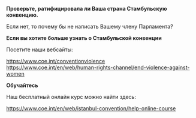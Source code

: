 **Проверьте, ратифицировала ли Ваша страна  Стамбульскую конвенцию.**

Если нет, то почему бы не написать Вашему члену Парламента?

**Если вы хотите больше узнать о Стамбульской конвенции**

Посетите наши вебсайты:

https://www.coe.int/conventionviolence
https://www.coe.int/en/web/human-rights-channel/end-violence-against-women

**Обучайтесь**

Наш бесплатный онлайн курс можно найти здесь:

https://www.coe.int/en/web/istanbul-convention/help-online-course
